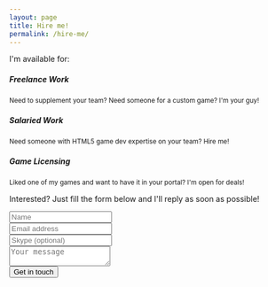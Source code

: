 ```yaml
---
layout: page
title: Hire me!
permalink: /hire-me/
---
```


I'm available for:

<div class="full-width">
<div class="icon-box">
    <i class='fa fa-bolt fa-4x hire-icon'></i>
    <h5>Freelance Work</h5>
    <small><span>Need to supplement your team? Need someone for a custom game? I'm your guy!</span></small>
</div>

<div class="icon-box">
    <i class='fa fa-briefcase fa-4x hire-icon'></i>
    <h5>Salaried Work</h5>
    <small><span>Need someone with HTML5 game dev expertise on your team? Hire me!</span></small>
</div>

<div class="icon-box-last icon-box">
    <i class='fa fa-unlock-alt fa-4x hire-icon'></i>
    <h5>Game Licensing</h5>
    <small><span>Liked one of my games and want to have it in your portal? I'm open for deals!</span></small>
</div>
</div>

Interested? Just fill the form below and I'll reply as soon as possible!

<form action="http://getsimpleform.com/messages?form_api_token=2bbba16b8577189b710f2a7e0039a648" method="post">
  <!-- the redirect_to is optional, the form will redirect to the referrer on submission -->
<!--  <input type='hidden' name='redirect_to' value='<the complete return url e.g. http://fooey.com/thank-you.html>' />-->
  <!-- all your input fields here.... -->
<div class="full-width">
<div class="form-float-left">
<div class="input-group margin-bottom-sm">
  <span class="input-group-addon"><i class="fa fa-user fa-fw"></i></span>
  <input class="form-control" type="text" name="Name" placeholder="Name" required />
</div>
<div class="input-group margin-bottom-sm">
  <span class="input-group-addon"><i class="fa fa-envelope-o fa-fw"></i></span>
  <input class="form-control" type="email" name="email" placeholder="Email address" required />
</div>

<div class="input-group margin-bottom-sm">
  <span class="input-group-addon"><i class="fa fa-skype fa-fw"></i></span>
  <input class="form-control" type="text" name="Skype" placeholder="Skype (optional)" />
</div></div>
<div class="form-float-right">
 <textarea name="Message" class="form-control textarea" placeholder="Your message" required></textarea> 
</div>
</div>

  <input type='submit' value='Get in touch' class="large-button"/>
</form>